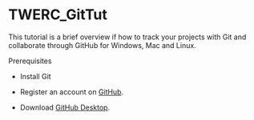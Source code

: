 # TWERC_GitTut

This tutorial is a brief overview if how to track your projects with Git and
collaborate through GitHub for Windows, Mac and Linux.

Prerequisites

-   Install Git

-   Register an account on [GitHub](https://github.com/).

-   Download [GitHub Desktop](https://desktop.github.com/).


